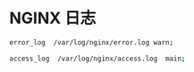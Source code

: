 # NGINX 日志

```bash
error_log  /var/log/nginx/error.log warn;

access_log  /var/log/nginx/access.log  main;
```
